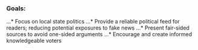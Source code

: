 
### Goals:

...* Focus on local state politics
...* Provide a reliable political feed for readers; reducing potential exposures to fake news
...* Present fair-sided sources to avoid one-sided arguments
...* Encourage and create informed knowledgeable voters
